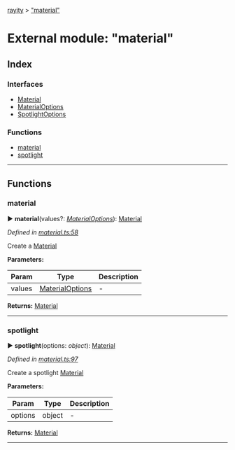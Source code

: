 [rayity](../README.md) > ["material"](../modules/_material_.md)



# External module: "material"

## Index

### Interfaces

* [Material](../interfaces/_material_.material.md)
* [MaterialOptions](../interfaces/_material_.materialoptions.md)
* [SpotlightOptions](../interfaces/_material_.spotlightoptions.md)


### Functions

* [material](_material_.md#material-1)
* [spotlight](_material_.md#spotlight)



---
## Functions
<a id="material-1"></a>

###  material

► **material**(values?: *[MaterialOptions](../interfaces/_material_.materialoptions.md)*): [Material](../interfaces/_material_.material.md)




*Defined in [material.ts:58](https://github.com/gribbet/rayity/blob/340dc71/src/material.ts#L58)*



Create a [Material](../interfaces/_material_.material.md)


**Parameters:**

| Param | Type | Description |
| ------ | ------ | ------ |
| values | [MaterialOptions](../interfaces/_material_.materialoptions.md)   |  - |





**Returns:** [Material](../interfaces/_material_.material.md)





___

<a id="spotlight"></a>

###  spotlight

► **spotlight**(options: *object*): [Material](../interfaces/_material_.material.md)




*Defined in [material.ts:97](https://github.com/gribbet/rayity/blob/340dc71/src/material.ts#L97)*



Create a spotlight [Material](../interfaces/_material_.material.md)


**Parameters:**

| Param | Type | Description |
| ------ | ------ | ------ |
| options | object   |  - |





**Returns:** [Material](../interfaces/_material_.material.md)





___


